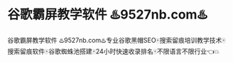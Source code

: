 # 谷歌霸屏教学软件 ♨️9527nb.com♨️

谷歌霸屏教学软件 ♨️9527nb.com♨️专业谷歌黑帽SEO🀄搜索留痕培训教学技术🀄搜索留痕软件🀄谷歌蜘蛛池搭建🀄24小时快速收录排名🀄不限语言不限行业👈💥